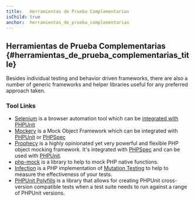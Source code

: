 ```yaml
---
title:   Herramientas de Prueba Complementarias
isChild: true
anchor:  herramientas_de_prueba_complementarias
---
```


## Herramientas de Prueba Complementarias {#herramientas_de_prueba_complementarias_title}

Besides individual testing and behavior driven frameworks, there are also a number of generic frameworks and helper
libraries useful for any preferred approach taken.

### Tool Links

* [Selenium] is a browser automation tool which can be [integrated with PHPUnit]
* [Mockery] is a Mock Object Framework which can be integrated with [PHPUnit] or [PHPSpec]
* [Prophecy] is a highly opinionated yet very powerful and flexible PHP object mocking framework. It's integrated with
[PHPSpec] and can be used with [PHPUnit].
* [php-mock] is a library to help to mock PHP native functions.
* [Infection] is a PHP implementation of [Mutation Testing] to help to measure the effectiveness of your tests.
* [PHPUnit Polyfills] is a library that allows for creating PHPUnit cross-version compatible tests when a test suite needs to run against a range of PHPUnit versions.


[Selenium]: https://www.selenium.dev/
[integrated with PHPUnit]: https://github.com/giorgiosironi/phpunit-selenium/
[Mockery]: https://github.com/padraic/mockery
[PHPUnit]: https://phpunit.de/
[PHPSpec]: https://www.phpspec.net/
[Prophecy]: https://github.com/phpspec/prophecy
[php-mock]: https://github.com/php-mock/php-mock
[Infection]: https://github.com/infection/infection
[Mutation Testing]: https://en.wikipedia.org/wiki/Mutation_testing
[PHPUnit Polyfills]: https://github.com/Yoast/PHPUnit-Polyfills
